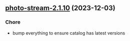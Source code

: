 

## [photo-stream-2.1.10](https://github.com/truecharts/charts/compare/photo-stream-2.1.9...photo-stream-2.1.10) (2023-12-03)

### Chore

- bump everything to ensure catalog has latest versions
  
  